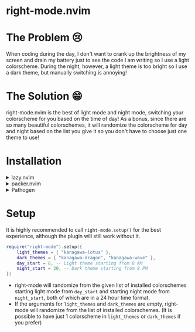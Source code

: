 # right-mode.nvim

# The Problem 😢

When coding during the day, I don't want to crank up the brightness of my screen and drain my battery just to see the code I am writing so I use a light colorscheme. During the night, however, a light theme is too bright so I use a dark theme, but manually switching is annoying!

# The Solution 😁

right-mode.nvim is the best of light mode and night mode, switching your colorscheme for you based on the time of day! As a bonus, since there are so many beautiful colorschemes, it will randomize the colorscheme for day and night based on the list you give it so you don't have to choose just one theme to use!

# Installation

<details>
    <summary>lazy.nvim</summary>

```lua
{
    "rohitpoduval1/right-mode.nvim",
    config = function()
        require("right-mode").setup({
            light_themes = { "kanagawa-lotus" },
            dark_themes = { "kanagawa-dragon", "kanagawa-wave" },
            day_start = 8, -- Light theme starting from 8 AM
            night_start = 20, -- Dark theme starting from 8 PM
        })
    end,
}
```

</details>

<details>
    <summary>packer.nvim</summary>

```lua
use {
  'rohitpoduval1/right-mode',
  config = function()
    require("right-mode").setup({
        light_themes = { "kanagawa-lotus" },
        dark_themes = { "kanagawa-dragon", "kanagawa-wave" },
        day_start = 8, -- Light theme starting from 8 AM
        night_start = 20, -- Dark theme starting from 8 PM
    })
}
```

</details>

<details>
    <summary>Pathogen</summary>

```
git clone --depth=1 https://github.com/rohitpoduval1/right-mode.git ~/.vim/bundle/
```

</details>

# Setup

It is highly recommended to call `right-mode.setup()` for the best experience, although the plugin will still work without it.

```lua
require("right-mode").setup({
	light_themes = { "kanagawa-lotus" },
	dark_themes = { "kanagawa-dragon", "kanagawa-wave" },
	day_start = 8, -- Light theme starting from 8 AM
	night_start = 20, -- Dark theme starting from 8 PM
})
```

- right-mode will randomize from the given list of installed colorschemes starting light mode from `day_start` and starting night mode from `night_start`, both of which are in a 24 hour time format.
- If the arguments for `light_themes` and `dark_themes` are empty, right-mode will randomize from the list of installed colorschemes. (It is possible to have just 1 colorscheme in `light_themes` or `dark_themes` if you prefer)
